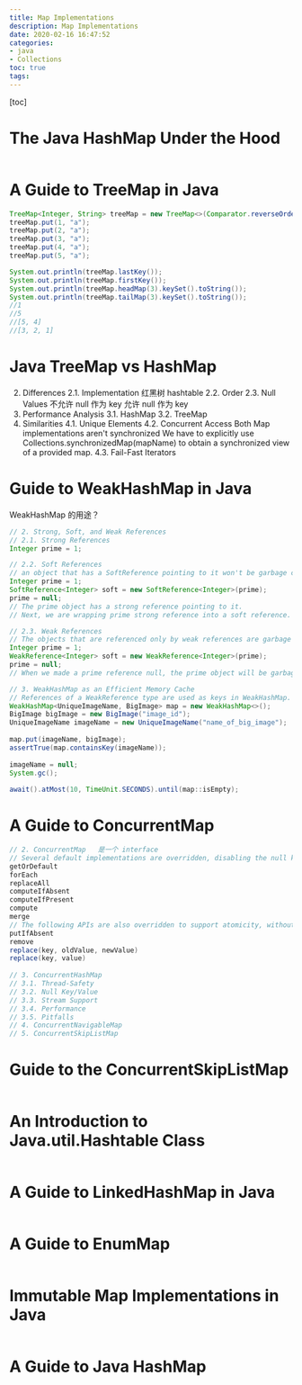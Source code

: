 ```yaml
---
title: Map Implementations
description: Map Implementations
date: 2020-02-16 16:47:52
categories:
- java
- Collections
toc: true
tags:
---
```


[toc]



# The Java HashMap Under the Hood

```java

```

# A Guide to TreeMap in Java


```java
TreeMap<Integer, String> treeMap = new TreeMap<>(Comparator.reverseOrder());
treeMap.put(1, "a");
treeMap.put(2, "a");
treeMap.put(3, "a");
treeMap.put(4, "a");
treeMap.put(5, "a");

System.out.println(treeMap.lastKey());
System.out.println(treeMap.firstKey());
System.out.println(treeMap.headMap(3).keySet().toString());
System.out.println(treeMap.tailMap(3).keySet().toString());
//1
//5
//[5, 4]
//[3, 2, 1]
```

# Java TreeMap vs HashMap

2. Differences
2.1. Implementation
   红黑树      hashtable
2.2. Order
2.3. Null Values
   不允许 null 作为 key     允许 null 作为 key
3. Performance Analysis
    3.1. HashMap
    3.2. TreeMap
4. Similarities
    4.1. Unique Elements
  4.2. Concurrent Access
      Both Map implementations aren't synchronized 
      We have to explicitly use Collections.synchronizedMap(mapName) to obtain a synchronized view of a provided map.
    4.3. Fail-Fast Iterators

# Guide to WeakHashMap in Java

WeakHashMap 的用途？


```java
// 2. Strong, Soft, and Weak References
// 2.1. Strong References
Integer prime = 1;

// 2.2. Soft References
// an object that has a SoftReference pointing to it won't be garbage collected until the JVM absolutely needs memory.
Integer prime = 1;  
SoftReference<Integer> soft = new SoftReference<Integer>(prime); 
prime = null;
// The prime object has a strong reference pointing to it.
// Next, we are wrapping prime strong reference into a soft reference. After making that strong reference null, a prime object is eligible for GC but will be collected only when JVM absolutely needs memory.

// 2.3. Weak References
// The objects that are referenced only by weak references are garbage collected eagerly; the GC won't wait until it needs memory in that case.
Integer prime = 1;  
WeakReference<Integer> soft = new WeakReference<Integer>(prime); 
prime = null;
// When we made a prime reference null, the prime object will be garbage collected in the next GC cycle, as there is no other strong reference pointing to it.

// 3. WeakHashMap as an Efficient Memory Cache
// References of a WeakReference type are used as keys in WeakHashMap.
WeakHashMap<UniqueImageName, BigImage> map = new WeakHashMap<>();
BigImage bigImage = new BigImage("image_id");
UniqueImageName imageName = new UniqueImageName("name_of_big_image");
 
map.put(imageName, bigImage);
assertTrue(map.containsKey(imageName));
 
imageName = null;
System.gc();
 
await().atMost(10, TimeUnit.SECONDS).until(map::isEmpty);
```

# A Guide to ConcurrentMap


```java
// 2. ConcurrentMap   是一个 interface
// Several default implementations are overridden, disabling the null key/value support:
getOrDefault
forEach
replaceAll
computeIfAbsent
computeIfPresent
compute
merge
// The following APIs are also overridden to support atomicity, without a default interface implementation:
putIfAbsent
remove
replace(key, oldValue, newValue)
replace(key, value)
  
// 3. ConcurrentHashMap
// 3.1. Thread-Safety
// 3.2. Null Key/Value
// 3.3. Stream Support
// 3.4. Performance
// 3.5. Pitfalls
// 4. ConcurrentNavigableMap
// 5. ConcurrentSkipListMap

```

# Guide to the ConcurrentSkipListMap


```java

```

# An Introduction to Java.util.Hashtable Class


```java

```

# A Guide to LinkedHashMap in Java


```java

```

# A Guide to EnumMap


```java

```

# Immutable Map Implementations in Java


```java

```

# A Guide to Java HashMap


```java

```

